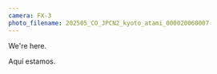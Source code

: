 ```yaml
---
camera: FX-3
photo_filename: 202505_CO_JPCN2_kyoto_atami_000020060007
---
```


We're here.

Aquí estamos.

